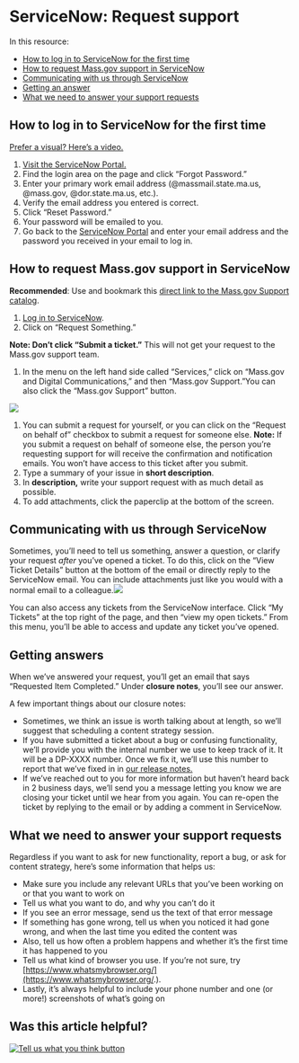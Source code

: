 # ServiceNow: Request support

In this resource:

* [How to log in to ServiceNow for the first time](servicenow-request-support-from-the-mass.gov-team.md#how-to-log-in-to-servicenow-for-the-first-time)
* [How to request Mass.gov support in ServiceNow](servicenow-request-support-from-the-mass.gov-team.md#how-to-request-mass-gov-support-in-servicenow)
* [Communicating with us through ServiceNow](servicenow-request-support-from-the-mass.gov-team.md#communicating-with-us-through-servicenow)
* [Getting an answer](servicenow-request-support-from-the-mass.gov-team.md#getting-answers)
* [What we need to answer your support requests](servicenow-request-support-from-the-mass.gov-team.md#what-we-need-to-answer-your-support-requests)

## How to log in to ServiceNow for the first time

[Prefer a visual? Here’s a video.](https://youtu.be/7CLad6YFNxI?t=45s)

1. [Visit the ServiceNow Portal.](https://massgov.service-now.com/sp)
2. Find the login area on the page and click “Forgot Password.”
3. Enter your primary work email address \(@massmail.state.ma.us, @mass.gov, @dor.state.ma.us, etc.\).
4. Verify the email address you entered is correct.
5. Click “Reset Password.”
6. Your password will be emailed to you.
7. Go back to the [ServiceNow Portal](https://massgov.service-now.com/sp) and enter your email address and the password you received in your email to log in.

## How to request Mass.gov support in ServiceNow

**Recommended**: Use and bookmark this [direct link to the Mass.gov Support catalog](https://massgov.service-now.com/sp?id=sc_cat_item&sys_id=0bb8e784dbec0700f132fb37bf9619fe).

1. [Log in to ServiceNow](https://massgov.service-now.com/sp).
2. Click on “Request Something.”

**Note: Don’t click “Submit a ticket.”** This will not get your request to the Mass.gov support team.

1. In the menu on the left hand side called “Services,” click on “Mass.gov and Digital Communications,” and then “Mass.gov Support.”You can also click the “Mass.gov Support” button.

![](https://cdn-images-1.medium.com/max/800/1*oIc7Td_NLj4xUu5CHR7A-g.jpeg)

1. You can submit a request for yourself, or you can click on the “Request on behalf of” checkbox to submit a request for someone else. **Note:** If you submit a request on behalf of someone else, the person you’re requesting support for will receive the confirmation and notification emails. You won’t have access to this ticket after you submit.
2. Type a summary of your issue in **short description**.
3. In **description,** write your support request with as much detail as possible.
4. To add attachments, click the paperclip at the bottom of the screen.

## Communicating with us through ServiceNow

Sometimes, you’ll need to tell us something, answer a question, or clarify your request _after_ you’ve opened a ticket. To do this, click on the “View Ticket Details” button at the bottom of the email or directly reply to the ServiceNow email. You can include attachments just like you would with a normal email to a colleague.![](https://cdn-images-1.medium.com/max/800/1*cAIvT9qFvyHGBf5KJkVGig.png)

You can also access any tickets from the ServiceNow interface. Click “My Tickets” at the top right of the page, and then “view my open tickets.” From this menu, you’ll be able to access and update any ticket you’ve opened.

## Getting answers

When we’ve answered your request, you’ll get an email that says “Requested Item Completed.” Under **closure notes**, you’ll see our answer.

A few important things about our closure notes:

* Sometimes, we think an issue is worth talking about at length, so we’ll suggest that scheduling a content strategy session.
* If you have submitted a ticket about a bug or confusing functionality, we’ll provide you with the internal number we use to keep track of it. It will be a DP-XXXX number. Once we fix it, we’ll use this number to report that we’ve fixed in in [our release notes.](https://edit.mass.gov/admin/release-notes)
* If we’ve reached out to you for more information but haven’t heard back in 2 business days, we’ll send you a message letting you know we are closing your ticket until we hear from you again. You can re-open the ticket by replying to the email or by adding a comment in ServiceNow.

## What we need to answer your support requests

Regardless if you want to ask for new functionality, report a bug, or ask for content strategy, here’s some information that helps us:

* Make sure you include any relevant URLs that you’ve been working on or that you want to work on
* Tell us what you want to do, and why you can’t do it
* If you see an error message, send us the text of that error message
* If something has gone wrong, tell us when you noticed it had gone wrong, and when the last time you edited the content was
* Also, tell us how often a problem happens and whether it’s the first time it has happened to you
* Tell us what kind of browser you use. If you’re not sure, try [https://www.whatsmybrowser.org/](https://www.whatsmybrowser.org/.).
* Lastly, it’s always helpful to include your phone number and one \(or more!\) screenshots of what’s going on

## Was this article helpful?

[![Tell us what you think button](https://blobscdn.gitbook.com/v0/b/gitbook-28427.appspot.com/o/assets%2F-LJ04qJGAHkvdE13BfdG%2F-LSz77NBAwnSNpMPT3df%2F-LSz7xSmyKXltd4avaCt%2FKB%20survey%20button%20POC%202.png?alt=media&token=8d071cab-8b95-48a3-a332-13e3fc8d9f96)](https://massgov.formstack.com/forms/mass_gov_knowledge_base_feedback?article=servicenow)

